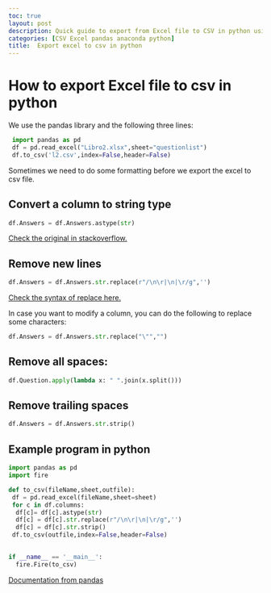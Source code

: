 ```yaml
---
toc: true
layout: post
description: Quick guide to export from Excel file to CSV in python using Pandas
categories: [CSV Excel pandas anaconda python]
title:  Export excel to csv in python
---
```


# How to export Excel file to csv in python
We use the pandas library and the following three lines:

```python
 import pandas as pd
 df = pd.read_excel("Libro2.xlsx",sheet="questionlist")
 df.to_csv('l2.csv',index=False,header=False)
```


Sometimes we need to do some formatting before we export the excel to csv file.

## Convert a column to string type

```python
df.Answers = df.Answers.astype(str)
```
[Check the original in stackoverflow.](https://stackoverflow.com/questions/22005911/convert-columns-to-string-in-pandas)

## Remove new lines

```python
df.Answers = df.Answers.str.replace(r"/\n\r|\n|\r/g",'') 
```

[Check the syntax of replace here.](https://pandas.pydata.org/pandas-docs/stable/reference/api/pandas.Series.str.replace.html)


In case you want to modify a column, you can do the following to replace some characters:

```python
df.Answers = df.Answers.str.replace("\"","")
```

## Remove all spaces: 
```python
df.Question.apply(lambda x: " ".join(x.split())) 
```

## Remove trailing spaces
```python
df.Answers = df.Answers.str.strip() 
```

## Example program in python

```python
import pandas as pd
import fire

def to_csv(fileName,sheet,outfile):
 df = pd.read_excel(fileName,sheet=sheet)
 for c in df.columns:
  df[c]= df[c].astype(str)
  df[c] = df[c].str.replace(r"/\n\r|\n|\r/g",'')
  df[c] = df[c].str.strip()
 df.to_csv(outfile,index=False,header=False)
 

if __name__ == '__main__':
  fire.Fire(to_csv)

```

[Documentation from pandas](https://pandas.pydata.org/pandas-docs/stable/reference/api/pandas.Series.str.strip.html)